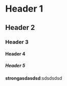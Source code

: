 
# Header 1

## Header 2

### Header 3

#### Header 4

##### Header 5


**strongasdasdsd**:sdsdsdsd
